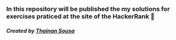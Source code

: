 <h3>In this repository will be published the my solutions for exercises praticed at the site of the HackerRank 🚀</h3>

##### <p>Created by <a href="https://www.linkedin.com/in/thainan-sousa/">Thainan Sousa</a></p>